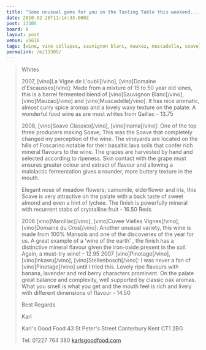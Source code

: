 ```yaml
---
title: "Some unusual gems for you on the Tasting Table this weekend....."
date: 2010-02-26T11:14:33.000Z
post: 13305
board: 8
layout: post
venue: v5616
tags: [wine, vino collapso, sauvignon blanc, mauxaz, muscadelle, soave]
permalink: /m/13305/
---
```

<blockquote>Whites

2007, [vino]La Vigne de L'oubli[/vino], [vino]Domaine d'Escausses[/vino]: Made from a mixture of 15 to 50 year old vines, this is a barrel fermented blend of [vino]Sauvignon Blanc[/vino], [vino]Mauzac[/vino] and [vino]Muscadelle[/vino]. It has nice aromatic, almost curry spice aromas and a lovely waxy texture on the palate. A wonderful food wine as are most whites from Gaillac - 13.75

2008, [vino]Soave Classico[/vino], [vino]Inama[/vino]: One of the top three producers making Soave; This was the Soave that completely changed my perception of the wine. The vineyards are located on the hills of Foscarino notable for their basaltic lava soils that confer rich mineral flavours to the wine. The grapes are harvested by hand and selected according to ripeness. Skin contact with the grape must ensures greater colour and extract of flavour and allowing a malolactic fermentation gives a rounder, more buttery texture in the mouth.

Elegant nose of meadow flowers; camomile, elderflower and iris, this Soave is very attractive on the palate with a back taste of sweet almond and even a hint of lychee. The finish is powerfully mineral with recurrent stabs of crystalline fruit - 16.50
Reds

2006 [vino]Marcillac[/vino], [vino]Cuvee Vielles Vignes[/vino], [vino]Domaine du Cros[/vino]: Another unusual variety, this wine is made from 100% Mansois and one of the discoveries of the year for us. A great example of a 'wine of the earth' , the finish has a distinctive mineral flavour given the iron-oxide present in the soil. Again, a must-try wine!  - 12.95
2007 [vino]Pinotage[/vino], [vino]Inkawu[/vino], [vino]Stellenbosch[/vino]: I was never a fan of [vino]Pinotage[/vino] until I tried this. Lovely ripe flavours with banana, lavender and red berry characters prominent.  On the palate great balance and complexity, well supported by classic oak aromas.  What you smell is what you get and the mouth feel is rich and lively with different dimensions of flavour - 14.50


Best Regards

Karl

Karl's Good Food
43 St Peter's Street
Canterbury
Kent
CT1 2BG

Tel: 01227 764 380
<a href="http://www.karlsgoodfood.com">karlsgoodfood.com</a></blockquote>
